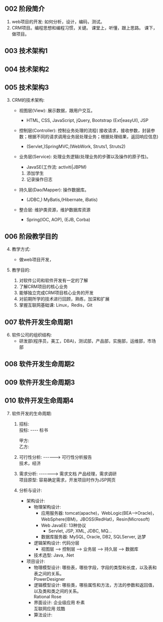 ## 002 阶段简介

1. web项目的开发: 如何分析，设计，编码，测试。
2. CRM项目。编程思想和编程习惯，关键。
   课堂上，听懂，跟上思路。
   课下，做项目。

## 003 技术架构1

## 004 技术架构2

## 005 技术架构3

3. CRM的技术架构:
    - 视图层(View): 展示数据，跟用户交互。
        - HTML, CSS, JavaScript, jQuery, Bootstrap (Ext|easyUI), JSP
    - 控制层(Controller): 控制业务处理的流程(
      接收请求，接收参数，封装参数；根据不同的请求调用业务层处理业务；根据处理结果，返回响应信息)
        - (Servlet,)SpringMVC,(WebWork, Struts1, Struts2)
    - 业务层(Service): 处理业务逻辑(处理业务的步骤以及操作的原子性)。
        - JavaSE(工作流: activiti|JBPM)

        1. 添加学生
        2. 记录操作日志
    - 持久层(Dao/Mapper): 操作数据库。
        - (JDBC,) MyBatis,(Hibernate, iBatis)
    - 整合层: 维护类资源，维护数据库资源
        - Spring(IOC, AOP), (EJB, Corba)

## 006 阶段教学目的

4. 教学方式:
    - 做web项目开发，

5. 教学目的:
    1) 对软件公司和软件开发有一定的了解
    2) 了解CRM项目的核心业务
    3) 能够独立完成CRM项目核心业务的开发
    4) 对前期所学的技术进行回顾，熟练，加深和扩展
    5) 掌握互联网基础课: Linux，Redis，Git

## 007 软件开发生命周期1

6. 软件公司的组织结构:
    - 研发部(程序员，美工，DBA)，测试部，产品部，实施部，运维部，市场部

## 008 软件开发生命周期2

## 009 软件开发生命周期3

## 010 软件开发生命周期4

7. 软件开发的生命周期:
    1) 招标:  
       投标: ---- 标书

       甲方:  
       乙方:
    2) 可行性分析: ------> 可行性分析报告  
       技术，经济
    3) 需求分析: -------> 需求文档
       产品经理，需求调研  
       项目原型: 容易确定需求，开发项目时作为JSP网页
    4) 分析与设计:
        - 架构设计:
            - 物理架构设计:
                - 应用服务器: tomcat(apache)，WebLogic(BEA-->Oracle)，WebSphere(IBM)，JBOSS(RedHat)，Resin(Microsoft)
                - Web JavaEE: 13种协议
                    - Servlet, JSP, XML, JDBC, MQ...
                - 数据库服务器: MySQL, Oracle, DB2, SQLServer, 达梦
            - 逻辑架构设计: 代码分层
                - 视图层 --> 控制层 --> 业务层 --> 持久层 --> 数据库
            - 技术选型: Java, .Net
        - 项目设计:
            - 物理模型设计: 哪些表，哪些字段，字段的类型和长度，以及表和表之间的关系。  
              PowerDesigner
            - 逻辑模型设计: 哪些类，哪些属性和方法，方法的参数和返回值，以及类和类之间的关系。  
              Rational Rose
            - 界面设计: 企业级应用 朴素  
              互联网应用 炫酷
            - 算法设计: 





